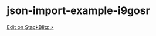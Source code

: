 # json-import-example-i9gosr

[Edit on StackBlitz ⚡️](https://stackblitz.com/edit/json-import-example-i9gosr)